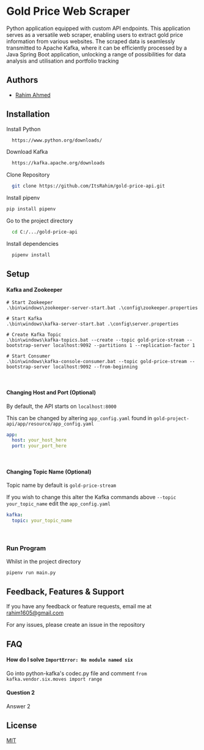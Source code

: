 
# Gold Price Web Scraper

Python application equipped with custom API endpoints. This application serves as a versatile web scraper, enabling users to extract gold price information from various websites. The scraped data is seamlessly transmitted to Apache Kafka, where it can be efficiently processed by a Java Spring Boot application, unlocking a range of possibilities for data analysis and utilisation and portfolio tracking


## Authors

- [Rahim Ahmed](https://www.github.com/ItsRahim)


## Installation

Install Python

```bash
  https://www.python.org/downloads/
```

Download Kafka
```bash
  https://kafka.apache.org/downloads
```

Clone Repository

```bash
  git clone https://github.com/ItsRahim/gold-price-api.git
```

Install pipenv
```bash
pip install pipenv
```

Go to the project directory

```bash
  cd C:/.../gold-price-api
```

Install dependencies

```bash
  pipenv install
```

## Setup
#### Kafka and Zookeeper

```commandline
# Start Zookeeper
.\bin\windows\zookeeper-server-start.bat .\config\zookeeper.properties

# Start Kafka
.\bin\windows\kafka-server-start.bat .\config\server.properties

# Create Kafka Topic
.\bin\windows\kafka-topics.bat --create --topic gold-price-stream --bootstrap-server localhost:9092 --partitions 1 --replication-factor 1

# Start Consumer
.\bin\windows\kafka-console-consumer.bat --topic gold-price-stream --bootstrap-server localhost:9092 --from-beginning
```
<br>

#### Changing Host and Port (Optional)
By default, the API starts on ```localhost:8000```

This can be changed by altering ```app_config.yaml``` found in ```gold-project-api/app/resource/app_config.yaml```

```yaml
app:
  host: your_host_here
  port: your_port_here
```
<br>

#### Changing Topic Name (Optional)
Topic name by default is ```gold-price-stream```

If you wish to change this alter the Kafka commands above ```--topic your_topic_name```  edit the ```app_config.yaml```
```yaml
kafka:
  topic: your_topic_name
```
<br>

### Run Program
Whilst in the project directory
```commandline
pipenv run main.py
```

## Feedback, Features & Support

If you have any feedback or feature requests, email me at rahim1605@gmail.com

For any issues, please create an issue in the repository


## FAQ

#### How do I solve ```ImportError: No module named six ```

Go into python-kafka's codec.py file and comment ```from kafka.vendor.six.moves import range ```

#### Question 2

Answer 2


## License

[MIT](https://choosealicense.com/licenses/mit/)

